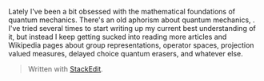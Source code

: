 Lately I've been a bit obsessed with the mathematical foundations of quantum mechanics. There's an old aphorism about quantum mechanics, . I've tried several times to start writing up my current best understanding of it, but instead I keep getting sucked into reading more articles and Wikipedia pages about group representations, operator spaces, projection valued measures, delayed choice quantum erasers, and whatever else.


> Written with [StackEdit](https://stackedit.io/).
<!--stackedit_data:
eyJoaXN0b3J5IjpbNDUyNDIxNTI1LDk2ODUyMzQ4OCwtMTc0Nz
c0NDQ4NSwxMzE1NjM4Nzg1LC0xODkxMTIwMjZdfQ==
-->
